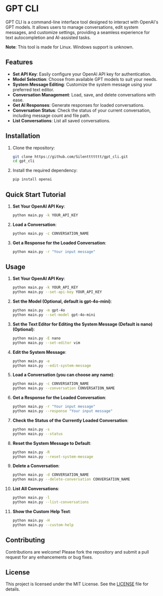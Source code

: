 # GPT CLI

GPT CLI is a command-line interface tool designed to interact with OpenAI's GPT models. It allows users to manage conversations, edit system messages, and customize settings, providing a seamless experience for text autocompletion and AI-assisted tasks.

**Note**: This tool is made for Linux. Windows support is unknown.

## Features

- **Set API Key**: Easily configure your OpenAI API key for authentication.
- **Model Selection**: Choose from available GPT models to suit your needs.
- **System Message Editing**: Customize the system message using your preferred text editor.
- **Conversation Management**: Load, save, and delete conversations with ease.
- **Get AI Responses**: Generate responses for loaded conversations.
- **Conversation Status**: Check the status of your current conversation, including message count and file path.
- **List Conversations**: List all saved conversations.

## Installation

1. Clone the repository:
   ```bash
   git clone https://github.com/Silenttttttt/gpt_cli.git
   cd gpt_cli
   ```

2. Install the required dependency:
   ```bash
   pip install openai
   ```

## Quick Start Tutorial

1. **Set Your OpenAI API Key**:
   ```bash
   python main.py -k YOUR_API_KEY
   ```

2. **Load a Conversation**:
   ```bash
   python main.py -c CONVERSATION_NAME
   ```

3. **Get a Response for the Loaded Conversation**:
   ```bash
   python main.py -r "Your input message"
   ```

## Usage

1. **Set Your OpenAI API Key**:
   ```bash
   python main.py -k YOUR_API_KEY
   python main.py --set-api-key YOUR_API_KEY
   ```

2. **Set the Model (Optional, default is gpt-4o-mini)**:
   ```bash
   python main.py -m gpt-4o
   python main.py --set-model gpt-4o-mini
   ```

3. **Set the Text Editor for Editing the System Message (Default is nano) (Optional)**:
   ```bash
   python main.py -E nano
   python main.py --set-editor vim
   ```

4. **Edit the System Message**:
   ```bash
   python main.py -e
   python main.py --edit-system-message
   ```

5. **Load a Conversation (you can choose any name)**:
   ```bash
   python main.py -c CONVERSATION_NAME
   python main.py --conversation CONVERSATION_NAME
   ```

6. **Get a Response for the Loaded Conversation**:
   ```bash
   python main.py -r "Your input message"
   python main.py --response "Your input message"
   ```

7. **Check the Status of the Currently Loaded Conversation**:
   ```bash
   python main.py -s
   python main.py --status
   ```

8. **Reset the System Message to Default**:
   ```bash
   python main.py -R
   python main.py --reset-system-message
   ```

9. **Delete a Conversation**:
   ```bash
   python main.py -d CONVERSATION_NAME
   python main.py --delete-conversation CONVERSATION_NAME
   ```

10. **List All Conversations**:
    ```bash
    python main.py -l
    python main.py --list-conversations
    ```

11. **Show the Custom Help Text**:
    ```bash
    python main.py -H
    python main.py --custom-help
    ```

## Contributing

Contributions are welcome! Please fork the repository and submit a pull request for any enhancements or bug fixes.

## License

This project is licensed under the MIT License. See the [LICENSE](LICENSE) file for details.
